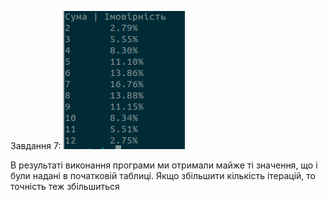 Завдання 7:
![alt text](image.png)

В результаті виконання програми ми отримали майже ті значення, що і були надані в початковій таблиці. Якщо збільшити кількість ітерацій, то точність теж збільшиться